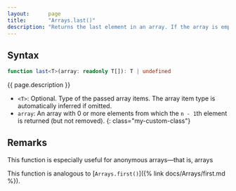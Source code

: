 ```yaml
---
layout:      page
title:       "Arrays.last()"
description: "Returns the last element in an array. If the array is empty, returns undefined."
---
```

## Syntax

```ts
function last<T>(array: readonly T[]): T | undefined
```

{{ page.description }}

* `<T>`: Optional. Type of the passed array items. The array item type is automatically inferred if omitted.
* `array`: An array with 0 or more elements from which the `n - 1`th element is returned (but not removed).
{: class="my-custom-class"}

## Remarks

This function is especially useful for anonymous arrays—that is, arrays

This function is analogous to [`Arrays.first()`]({% link docs/Arrays/first.md %}).
